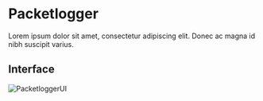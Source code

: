 # Packetlogger
Lorem ipsum dolor sit amet, consectetur adipiscing elit. Donec ac magna id nibh suscipit varius.

## Interface
![PacketloggerUI](https://i.gyazo.com/41f076859a96108698c150de6929c12b.png)
